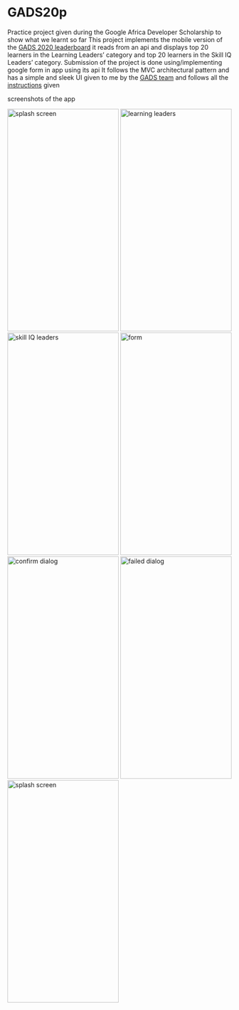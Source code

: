 # GADS20p
Practice project given during the Google Africa Developer Scholarship to show what we learnt so far
This project implements the mobile version of the [GADS 2020 leaderboard](https://community.andela.com/index.php/leadership-board/)
it reads from an api and displays top 20 learners in the Learning Leaders’ category and top 20 learners in the Skill IQ Leaders’ category.
Submission of the project is done using/implementing google form in app using its api
It follows the MVC architectural pattern and has a simple and sleek UI given to me by the [GADS team](https://drive.google.com/drive/folders/1l-huMnFzu0Lh_olBCzHgovsUCwbKouMb?usp=sharing) 
and follows all the [instructions](https://docs.google.com/document/d/1KS003bk1a-2bOfUnhXvnOPoHfPuKtdkTAQ_APljjgWc/edit) given

screenshots of the app

<img src="https://user-images.githubusercontent.com/35783049/91920240-5e686f80-ecc0-11ea-93ff-a1412d6517a6.png" alt="splash screen" width="250" height="500"/> 
<img src="https://user-images.githubusercontent.com/35783049/91920229-59a3bb80-ecc0-11ea-90cc-76a31d1d76ca.png" alt="learning leaders" width="250" height="500"/> 
<img src="https://user-images.githubusercontent.com/35783049/91920239-5d374280-ecc0-11ea-90dc-a962f45fb2dc.png" alt="skill IQ leaders" width="250" height="500"/> 
<img src="https://user-images.githubusercontent.com/35783049/91920243-5f010600-ecc0-11ea-8fb7-c3c98d8850b8.png" alt="form" width="250" height="500"/>
<img src="https://user-images.githubusercontent.com/35783049/91921913-91acfd80-ecc4-11ea-993a-be2a6b4ee926.png" alt="confirm dialog" width="250" height="500"/>
<img src="https://user-images.githubusercontent.com/35783049/91920244-5f010600-ecc0-11ea-83c4-66e5f8a9dd64.png" alt="failed dialog" width="250" height="500"/>
<img src="https://user-images.githubusercontent.com/35783049/91921915-9376c100-ecc4-11ea-98ab-d8a8bd8aba81.png" alt="splash screen" width="250" height="500"/>
